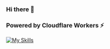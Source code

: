 ### Hi there 👋


 <p align="center">
  <h3> Powered by Cloudflare Workers ⚡</h3>
 </p>

[![My Skills](https://skillicons.dev/icons?i=js,html,css,wasm)](https://skillicons.dev)

<!--
**AldoRCL/AldoRCL** is a ✨ _special_ ✨ repository because its `README.md` (this file) appears on your GitHub profile.

Here are some ideas to get you started:

- 🔭 I’m currently working on ...
- 🌱 I’m currently learning ...
- 👯 I’m looking to collaborate on ...
- 🤔 I’m looking for help with ...
- 💬 Ask me about ...
- 📫 How to reach me: ...
- 😄 Pronouns: ...
- ⚡ Fun fact: ...
-->
